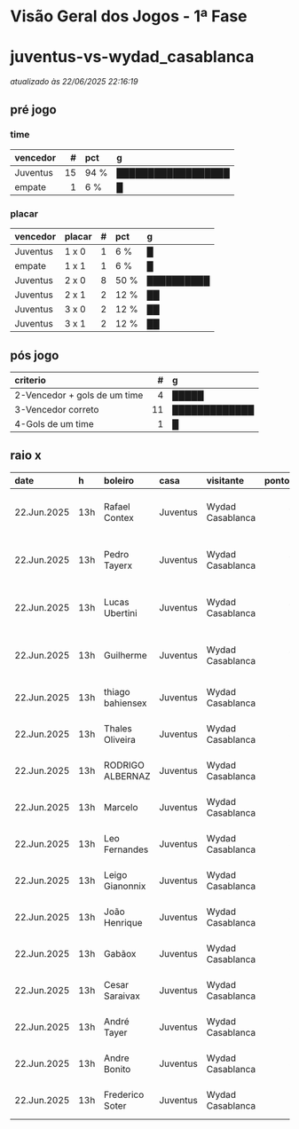 # Visão Geral dos Jogos - 1ª Fase

# juventus-vs-wydad_casablanca

_atualizado às 22/06/2025 22:16:19_

## pré jogo

### time

| vencedor   |   # | pct   | g                  |
|:-----------|----:|:------|:-------------------|
| Juventus   |  15 | 94 %  | ██████████████████ |
| empate     |   1 | 6 %   | █                  |

### placar

| vencedor   | placar   |   # | pct   | g          |
|:-----------|:---------|----:|:------|:-----------|
| Juventus   | 1 x 0    |   1 | 6 %   | █          |
| empate     | 1 x 1    |   1 | 6 %   | █          |
| Juventus   | 2 x 0    |   8 | 50 %  | ██████████ |
| Juventus   | 2 x 1    |   2 | 12 %  | ██         |
| Juventus   | 3 x 0    |   2 | 12 %  | ██         |
| Juventus   | 3 x 1    |   2 | 12 %  | ██         |

## pós jogo

| criterio                     |   # | g             |
|:-----------------------------|----:|:--------------|
| 2-Vencedor + gols de um time |   4 | █████         |
| 3-Vencedor correto           |  11 | █████████████ |
| 4-Gols de um time            |   1 | █             |

## raio x

| date        | h   | boleiro          | casa     | visitante        |   pontos | criteiro                     | bol_placar   | bol_time   | real_placar   | real_time   |
|:------------|:----|:-----------------|:---------|:-----------------|---------:|:-----------------------------|:-------------|:-----------|:--------------|:------------|
| 22.Jun.2025 | 13h | Rafael Contex    | Juventus | Wydad Casablanca |        7 | 2-Vencedor + gols de um time | 3 x 1        | Juventus   | 4 x 1         | Juventus    |
| 22.Jun.2025 | 13h | Pedro Tayerx     | Juventus | Wydad Casablanca |        7 | 2-Vencedor + gols de um time | 2 x 1        | Juventus   | 4 x 1         | Juventus    |
| 22.Jun.2025 | 13h | Lucas Ubertini   | Juventus | Wydad Casablanca |        7 | 2-Vencedor + gols de um time | 2 x 1        | Juventus   | 4 x 1         | Juventus    |
| 22.Jun.2025 | 13h | Guilherme        | Juventus | Wydad Casablanca |        7 | 2-Vencedor + gols de um time | 3 x 1        | Juventus   | 4 x 1         | Juventus    |
| 22.Jun.2025 | 13h | thiago bahiensex | Juventus | Wydad Casablanca |        5 | 3-Vencedor correto           | 2 x 0        | Juventus   | 4 x 1         | Juventus    |
| 22.Jun.2025 | 13h | Thales Oliveira  | Juventus | Wydad Casablanca |        5 | 3-Vencedor correto           | 2 x 0        | Juventus   | 4 x 1         | Juventus    |
| 22.Jun.2025 | 13h | RODRIGO ALBERNAZ | Juventus | Wydad Casablanca |        5 | 3-Vencedor correto           | 1 x 0        | Juventus   | 4 x 1         | Juventus    |
| 22.Jun.2025 | 13h | Marcelo          | Juventus | Wydad Casablanca |        5 | 3-Vencedor correto           | 2 x 0        | Juventus   | 4 x 1         | Juventus    |
| 22.Jun.2025 | 13h | Leo Fernandes    | Juventus | Wydad Casablanca |        5 | 3-Vencedor correto           | 2 x 0        | Juventus   | 4 x 1         | Juventus    |
| 22.Jun.2025 | 13h | Leigo Gianonnix  | Juventus | Wydad Casablanca |        5 | 3-Vencedor correto           | 3 x 0        | Juventus   | 4 x 1         | Juventus    |
| 22.Jun.2025 | 13h | João Henrique    | Juventus | Wydad Casablanca |        5 | 3-Vencedor correto           | 2 x 0        | Juventus   | 4 x 1         | Juventus    |
| 22.Jun.2025 | 13h | Gabãox           | Juventus | Wydad Casablanca |        5 | 3-Vencedor correto           | 3 x 0        | Juventus   | 4 x 1         | Juventus    |
| 22.Jun.2025 | 13h | Cesar Saraivax   | Juventus | Wydad Casablanca |        5 | 3-Vencedor correto           | 2 x 0        | Juventus   | 4 x 1         | Juventus    |
| 22.Jun.2025 | 13h | André Tayer      | Juventus | Wydad Casablanca |        5 | 3-Vencedor correto           | 2 x 0        | Juventus   | 4 x 1         | Juventus    |
| 22.Jun.2025 | 13h | Andre Bonito     | Juventus | Wydad Casablanca |        5 | 3-Vencedor correto           | 2 x 0        | Juventus   | 4 x 1         | Juventus    |
| 22.Jun.2025 | 13h | Frederico Soter  | Juventus | Wydad Casablanca |        1 | 4-Gols de um time            | 1 x 1        | empate     | 4 x 1         | Juventus    |